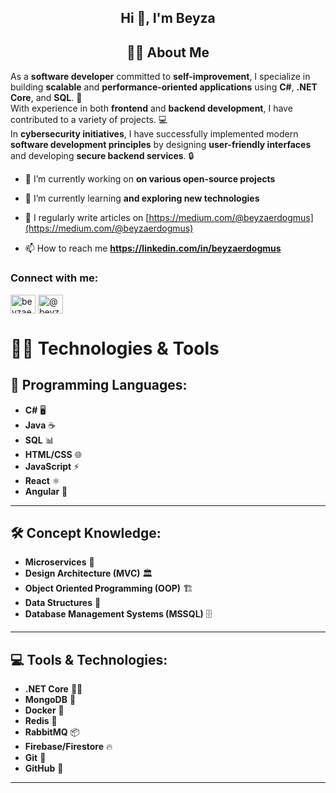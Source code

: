 <h2 align="center">Hi 👋, I'm Beyza</h2>
<h2 align="center">👨‍💻 About Me</h2>


As a **software developer** committed to **self-improvement**, I specialize in building **scalable** and **performance-oriented applications** using **C#**, **.NET Core**, and **SQL**. 🚀  
With experience in both **frontend** and **backend development**, I have contributed to a variety of projects. 💻  
In **cybersecurity initiatives**, I have successfully implemented modern **software development principles** by designing **user-friendly interfaces** and developing **secure backend services**. 🔒


- 🔭 I’m currently working on **on various open-source projects**

- 🌱 I’m currently learning **and exploring new technologies**

- 📝 I regularly write articles on [https://medium.com/@beyzaerdogmus](https://medium.com/@beyzaerdogmus)

- 📫 How to reach me **https://linkedin.com/in/beyzaerdogmus**

<h3 align="left">Connect with me:</h3>
<p align="left">
<a href="https://linkedin.com/in/beyzaerdogmus" target="blank"><img align="center" src="https://raw.githubusercontent.com/rahuldkjain/github-profile-readme-generator/master/src/images/icons/Social/linked-in-alt.svg" alt="beyzaerdogmus" height="30" width="40" /></a>
<a href="https://medium.com/@beyzaerdogmus" target="blank"><img align="center" src="https://raw.githubusercontent.com/rahuldkjain/github-profile-readme-generator/master/src/images/icons/Social/medium.svg" alt="@beyzaerdogmus" height="30" width="40" /></a>
</p>

# 👨‍💻 Technologies & Tools

## 🔧 **Programming Languages:**
- **C#** 🖥️
- **Java** ☕
- **SQL** 📊
- **HTML/CSS** 🌐
- **JavaScript** ⚡
- **React** ⚛️
- **Angular** 🔶

---

## 🛠️ **Concept Knowledge:**
- **Microservices** 🧩
- **Design Architecture (MVC)** 🏛️
- **Object Oriented Programming (OOP)** 🏗️
- **Data Structures** 🧠
- **Database Management Systems (MSSQL)** 🗄️

---

## 💻 **Tools & Technologies:**
- **.NET Core** 🧑‍💻
- **MongoDB** 🍃
- **Docker** 🐳
- **Redis** 🚀
- **RabbitMQ** 📦
- **Firebase/Firestore** 🔥
- **Git** 🧰
- **GitHub** 🐙

---




